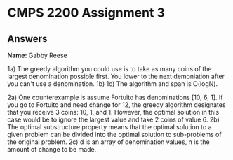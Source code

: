 # CMPS 2200 Assignment 3
## Answers

**Name:** Gabby Reese

1a) The greedy algorithm you could use is to take as many coins of the largest denomination possible first. You lower to the next demoniation after you can't use a denomination. 
1b)
1c) The algorithm and span is O(logN).

2a) One counterexample is assume Fortuito has denominations [10, 6, 1]. If you go to Fortuito and need change for 12, the greedy algorithm designates that you receive 3 coins: 10, 1, and 1. However, the optimal solution in this case would be to ignore the largest value and take 2 coins of value 6.
2b) The optimal substructure property means that the optimal solution to a given problem can be divided into the optimal solution to sub-problems of the original problem.
2c) d is an array of denomination values, n is the amount of change to be made.



